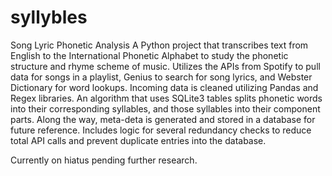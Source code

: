 # syllybles
Song Lyric Phonetic Analysis
A Python project that transcribes text from English to the International Phonetic Alphabet to study the phonetic structure and rhyme scheme of music.
Utilizes the APIs from Spotify to pull data for songs in a playlist, Genius to search for song  lyrics, and Webster Dictionary for word lookups. 
Incoming data is cleaned utilizing Pandas and Regex libraries. An algorithm that uses SQLite3 tables splits phonetic words into their corresponding syllables, and those syllables into their component parts.
Along the way, meta-deta is generated and stored in a database for future reference.
Includes logic for several redundancy checks to reduce total API calls and prevent duplicate entries into the database. 

Currently on hiatus pending further research.
